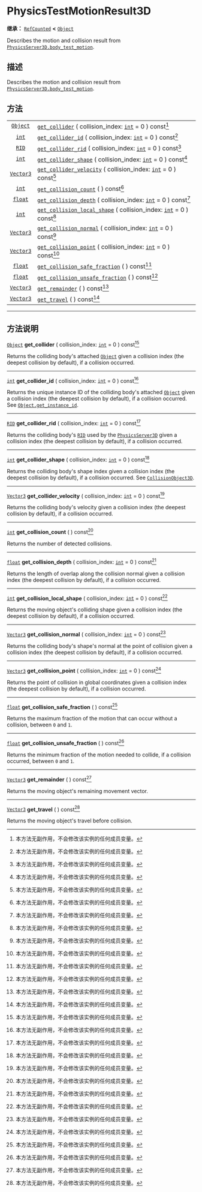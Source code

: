 <!-- ⚠ 请勿编辑本文件 ⚠ -->
<!-- 本文档使用脚本从 WeDot 引擎源码仓库生成。 -->
<!-- 生成脚本：https://github.com/WeDot-Engine/WeDot/tree/4.3/doc/tools/make_md.py； -->
<!-- 原文件：https://github.com/WeDot-Engine/WeDot/tree/4.3/doc/classes/PhysicsTestMotionResult3D.xml。 -->

<div id="_class_physicstestmotionresult3d"></div>

# PhysicsTestMotionResult3D

**继承：** [`RefCounted`](class_refcounted.md) **<** [`Object`](class_object.md)

Describes the motion and collision result from [`PhysicsServer3D.body_test_motion`](#class_physicsserver3d_method_body_test_motion).

## 描述

Describes the motion and collision result from [`PhysicsServer3D.body_test_motion`](#class_physicsserver3d_method_body_test_motion).

## 方法

|||
|:-:|:--|
| [`Object`](class_object.md)   | [`get_collider`](#class_physicstestmotionresult3d_method_get_collider) ( collision_index: [`int`](class_int.md) = 0 ) const[^const]                           |
| [`int`](class_int.md)         | [`get_collider_id`](#class_physicstestmotionresult3d_method_get_collider_id) ( collision_index: [`int`](class_int.md) = 0 ) const[^const]                     |
| [`RID`](class_rid.md)         | [`get_collider_rid`](#class_physicstestmotionresult3d_method_get_collider_rid) ( collision_index: [`int`](class_int.md) = 0 ) const[^const]                   |
| [`int`](class_int.md)         | [`get_collider_shape`](#class_physicstestmotionresult3d_method_get_collider_shape) ( collision_index: [`int`](class_int.md) = 0 ) const[^const]               |
| [`Vector3`](class_vector3.md) | [`get_collider_velocity`](#class_physicstestmotionresult3d_method_get_collider_velocity) ( collision_index: [`int`](class_int.md) = 0 ) const[^const]         |
| [`int`](class_int.md)         | [`get_collision_count`](#class_physicstestmotionresult3d_method_get_collision_count) ( ) const[^const]                                                        |
| [`float`](class_float.md)     | [`get_collision_depth`](#class_physicstestmotionresult3d_method_get_collision_depth) ( collision_index: [`int`](class_int.md) = 0 ) const[^const]             |
| [`int`](class_int.md)         | [`get_collision_local_shape`](#class_physicstestmotionresult3d_method_get_collision_local_shape) ( collision_index: [`int`](class_int.md) = 0 ) const[^const] |
| [`Vector3`](class_vector3.md) | [`get_collision_normal`](#class_physicstestmotionresult3d_method_get_collision_normal) ( collision_index: [`int`](class_int.md) = 0 ) const[^const]           |
| [`Vector3`](class_vector3.md) | [`get_collision_point`](#class_physicstestmotionresult3d_method_get_collision_point) ( collision_index: [`int`](class_int.md) = 0 ) const[^const]             |
| [`float`](class_float.md)     | [`get_collision_safe_fraction`](#class_physicstestmotionresult3d_method_get_collision_safe_fraction) ( ) const[^const]                                        |
| [`float`](class_float.md)     | [`get_collision_unsafe_fraction`](#class_physicstestmotionresult3d_method_get_collision_unsafe_fraction) ( ) const[^const]                                    |
| [`Vector3`](class_vector3.md) | [`get_remainder`](#class_physicstestmotionresult3d_method_get_remainder) ( ) const[^const]                                                                    |
| [`Vector3`](class_vector3.md) | [`get_travel`](#class_physicstestmotionresult3d_method_get_travel) ( ) const[^const]                                                                          |

<!-- rst-class:: classref-section-separator -->

---

## 方法说明

<div id="_class_physicstestmotionresult3d_method_get_collider"></div>

[`Object`](class_object.md) **get_collider** ( collision_index: [`int`](class_int.md) = 0 ) const[^const]<div id="class_physicstestmotionresult3d_method_get_collider"></div>

Returns the colliding body's attached [`Object`](class_object.md) given a collision index (the deepest collision by default), if a collision occurred.

<!-- rst-class:: classref-item-separator -->

---

<div id="_class_physicstestmotionresult3d_method_get_collider_id"></div>

[`int`](class_int.md) **get_collider_id** ( collision_index: [`int`](class_int.md) = 0 ) const[^const]<div id="class_physicstestmotionresult3d_method_get_collider_id"></div>

Returns the unique instance ID of the colliding body's attached [`Object`](class_object.md) given a collision index (the deepest collision by default), if a collision occurred. See [`Object.get_instance_id`](#class_object_method_get_instance_id).

<!-- rst-class:: classref-item-separator -->

---

<div id="_class_physicstestmotionresult3d_method_get_collider_rid"></div>

[`RID`](class_rid.md) **get_collider_rid** ( collision_index: [`int`](class_int.md) = 0 ) const[^const]<div id="class_physicstestmotionresult3d_method_get_collider_rid"></div>

Returns the colliding body's [`RID`](class_rid.md) used by the [`PhysicsServer3D`](class_physicsserver3d.md) given a collision index (the deepest collision by default), if a collision occurred.

<!-- rst-class:: classref-item-separator -->

---

<div id="_class_physicstestmotionresult3d_method_get_collider_shape"></div>

[`int`](class_int.md) **get_collider_shape** ( collision_index: [`int`](class_int.md) = 0 ) const[^const]<div id="class_physicstestmotionresult3d_method_get_collider_shape"></div>

Returns the colliding body's shape index given a collision index (the deepest collision by default), if a collision occurred. See [`CollisionObject3D`](class_collisionobject3d.md).

<!-- rst-class:: classref-item-separator -->

---

<div id="_class_physicstestmotionresult3d_method_get_collider_velocity"></div>

[`Vector3`](class_vector3.md) **get_collider_velocity** ( collision_index: [`int`](class_int.md) = 0 ) const[^const]<div id="class_physicstestmotionresult3d_method_get_collider_velocity"></div>

Returns the colliding body's velocity given a collision index (the deepest collision by default), if a collision occurred.

<!-- rst-class:: classref-item-separator -->

---

<div id="_class_physicstestmotionresult3d_method_get_collision_count"></div>

[`int`](class_int.md) **get_collision_count** ( ) const[^const]<div id="class_physicstestmotionresult3d_method_get_collision_count"></div>

Returns the number of detected collisions.

<!-- rst-class:: classref-item-separator -->

---

<div id="_class_physicstestmotionresult3d_method_get_collision_depth"></div>

[`float`](class_float.md) **get_collision_depth** ( collision_index: [`int`](class_int.md) = 0 ) const[^const]<div id="class_physicstestmotionresult3d_method_get_collision_depth"></div>

Returns the length of overlap along the collision normal given a collision index (the deepest collision by default), if a collision occurred.

<!-- rst-class:: classref-item-separator -->

---

<div id="_class_physicstestmotionresult3d_method_get_collision_local_shape"></div>

[`int`](class_int.md) **get_collision_local_shape** ( collision_index: [`int`](class_int.md) = 0 ) const[^const]<div id="class_physicstestmotionresult3d_method_get_collision_local_shape"></div>

Returns the moving object's colliding shape given a collision index (the deepest collision by default), if a collision occurred.

<!-- rst-class:: classref-item-separator -->

---

<div id="_class_physicstestmotionresult3d_method_get_collision_normal"></div>

[`Vector3`](class_vector3.md) **get_collision_normal** ( collision_index: [`int`](class_int.md) = 0 ) const[^const]<div id="class_physicstestmotionresult3d_method_get_collision_normal"></div>

Returns the colliding body's shape's normal at the point of collision given a collision index (the deepest collision by default), if a collision occurred.

<!-- rst-class:: classref-item-separator -->

---

<div id="_class_physicstestmotionresult3d_method_get_collision_point"></div>

[`Vector3`](class_vector3.md) **get_collision_point** ( collision_index: [`int`](class_int.md) = 0 ) const[^const]<div id="class_physicstestmotionresult3d_method_get_collision_point"></div>

Returns the point of collision in global coordinates given a collision index (the deepest collision by default), if a collision occurred.

<!-- rst-class:: classref-item-separator -->

---

<div id="_class_physicstestmotionresult3d_method_get_collision_safe_fraction"></div>

[`float`](class_float.md) **get_collision_safe_fraction** ( ) const[^const]<div id="class_physicstestmotionresult3d_method_get_collision_safe_fraction"></div>

Returns the maximum fraction of the motion that can occur without a collision, between `0` and `1`.

<!-- rst-class:: classref-item-separator -->

---

<div id="_class_physicstestmotionresult3d_method_get_collision_unsafe_fraction"></div>

[`float`](class_float.md) **get_collision_unsafe_fraction** ( ) const[^const]<div id="class_physicstestmotionresult3d_method_get_collision_unsafe_fraction"></div>

Returns the minimum fraction of the motion needed to collide, if a collision occurred, between `0` and `1`.

<!-- rst-class:: classref-item-separator -->

---

<div id="_class_physicstestmotionresult3d_method_get_remainder"></div>

[`Vector3`](class_vector3.md) **get_remainder** ( ) const[^const]<div id="class_physicstestmotionresult3d_method_get_remainder"></div>

Returns the moving object's remaining movement vector.

<!-- rst-class:: classref-item-separator -->

---

<div id="_class_physicstestmotionresult3d_method_get_travel"></div>

[`Vector3`](class_vector3.md) **get_travel** ( ) const[^const]<div id="class_physicstestmotionresult3d_method_get_travel"></div>

Returns the moving object's travel before collision.

[^virtual]: 本方法通常需要用户覆盖才能生效。
[^const]: 本方法无副作用，不会修改该实例的任何成员变量。
[^vararg]: 本方法除了能接受在此处描述的参数外，还能够继续接受任意数量的参数。
[^constructor]: 本方法用于构造某个类型。
[^static]: 调用本方法无需实例，可直接使用类名进行调用。
[^operator]: 本方法描述的是使用本类型作为左操作数的有效运算符。
[^bitfield]: 这个值是由下列位标志构成位掩码的整数。
[^void]: 无返回值。
